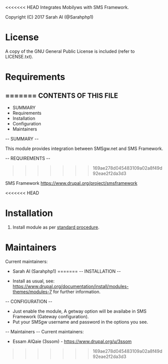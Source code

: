<<<<<<< HEAD
Integrates Mobilyws with SMS Framework.

Copyright (C) 2017 Sarah Al (@Sarahphp1)

# License

A copy of the GNU General Public License is included (refer to LICENSE.txt).

# Requirements
=======
CONTENTS OF THIS FILE
---------------------

 * SUMMARY
 * Requirements
 * Installation
 * Configuration
 * Maintainers

-- SUMMARY --

This module provides integration between SMSgw.net and SMS Framework.

-- REQUIREMENTS --
>>>>>>> 169ae278d045483109a02a8f49d92eae2f2da3d3

SMS Framework
https://www.drupal.org/project/smsframework

<<<<<<< HEAD
# Installation

 1. Install module as per [standard procedure][drupal-module-install].

[drupal-module-install]: https://www.drupal.org/docs/8/extending-drupal/installing-contributed-modules "Installing Contributed Modules"

# Maintainers

Current maintainers:
* Sarah Al (Sarahphp1)
=======
-- INSTALLATION --

* Install as usual, see:
https://www.drupal.org/documentation/install/modules-themes/modules-7
for further information.


-- CONFIGURATION --

 - Just enable the module, A getway option will be availabe in
 SMS Framework (Gateway configuration).
 - Put your SMSgw username and password in the options you see.

-- Maintainers --
Current maintainers:
* Essam AlQaie (3ssom) - https://www.drupal.org/u/3ssom
>>>>>>> 169ae278d045483109a02a8f49d92eae2f2da3d3
